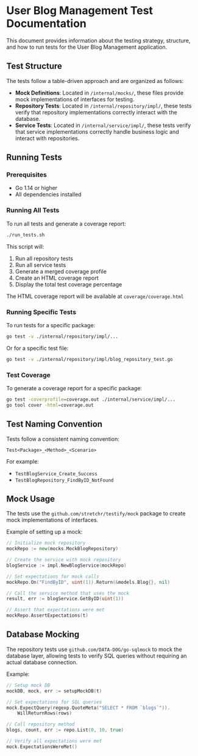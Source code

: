 # User Blog Management Test Documentation

This document provides information about the testing strategy, structure, and how to run tests for the User Blog Management application.

## Test Structure

The tests follow a table-driven approach and are organized as follows:

- **Mock Definitions**: Located in `/internal/mocks/`, these files provide mock implementations of interfaces for testing.
- **Repository Tests**: Located in `/internal/repository/impl/`, these tests verify that repository implementations correctly interact with the database.
- **Service Tests**: Located in `/internal/service/impl/`, these tests verify that service implementations correctly handle business logic and interact with repositories.

## Running Tests

### Prerequisites

- Go 1.14 or higher
- All dependencies installed

### Running All Tests

To run all tests and generate a coverage report:

```bash
./run_tests.sh
```

This script will:
1. Run all repository tests
2. Run all service tests
3. Generate a merged coverage profile
4. Create an HTML coverage report
5. Display the total test coverage percentage

The HTML coverage report will be available at `coverage/coverage.html`

### Running Specific Tests

To run tests for a specific package:

```bash
go test -v ./internal/repository/impl/...
```

Or for a specific test file:

```bash
go test -v ./internal/repository/impl/blog_repository_test.go
```

### Test Coverage

To generate a coverage report for a specific package:

```bash
go test -coverprofile=coverage.out ./internal/service/impl/...
go tool cover -html=coverage.out
```

## Test Naming Convention

Tests follow a consistent naming convention:

```
Test<Package>_<Method>_<Scenario>
```

For example:
- `TestBlogService_Create_Success`
- `TestBlogRepository_FindByID_NotFound`

## Mock Usage

The tests use the `github.com/stretchr/testify/mock` package to create mock implementations of interfaces.

Example of setting up a mock:

```go
// Initialize mock repository
mockRepo := new(mocks.MockBlogRepository)

// Create the service with mock repository
blogService := impl.NewBlogService(mockRepo)

// Set expectations for mock calls
mockRepo.On("FindByID", uint(1)).Return(&models.Blog{}, nil)

// Call the service method that uses the mock
result, err := blogService.GetByID(uint(1))

// Assert that expectations were met
mockRepo.AssertExpectations(t)
```

## Database Mocking

The repository tests use `github.com/DATA-DOG/go-sqlmock` to mock the database layer, allowing tests to verify SQL queries without requiring an actual database connection.

Example:

```go
// Setup mock DB
mockDB, mock, err := setupMockDB(t)

// Set expectations for SQL queries
mock.ExpectQuery(regexp.QuoteMeta("SELECT * FROM `blogs`")).
    WillReturnRows(rows)

// Call repository method
blogs, count, err := repo.List(0, 10, true)

// Verify all expectations were met
mock.ExpectationsWereMet()
```